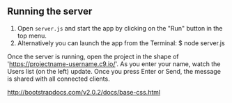 ## Running the server
1) Open `server.js` and start the app by clicking on the "Run" button in the top menu.
2) Alternatively you can launch the app from the Terminal:
    $ node server.js

Once the server is running, open the project in the shape of 'https://projectname-username.c9.io/'. 
As you enter your name, watch the Users list (on the left) update. 
Once you press Enter or Send, the message is shared with all connected clients.

http://bootstrapdocs.com/v2.0.2/docs/base-css.html